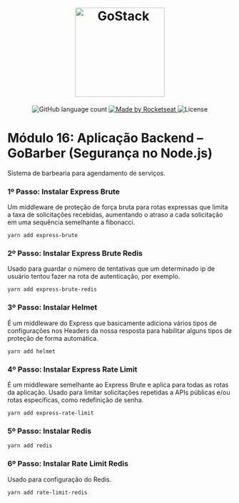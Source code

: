 <h1 align="center">
    <img alt="GoStack" src="https://rocketseat-cdn.s3-sa-east-1.amazonaws.com/bootcamp-header.png" width="200px" />
</h1>

<p align="center">
  <img alt="GitHub language count" src="https://img.shields.io/github/languages/count/josuegimenes/rocketseat-bootcamp-gostack-gobarber-api-node-security-module16?color=%2304D361">

  <a href="https://rocketseat.com.br">
    <img alt="Made by Rocketseat" src="https://img.shields.io/badge/made%20by-Rocketseat-%2304D361">
  </a>

  <img alt="License" src="https://img.shields.io/badge/license-MIT-%2304D361">
</p>

# Módulo 16: Aplicação Backend – GoBarber (Segurança no Node.js)

Sistema de barbearia para agendamento de serviços.

### 1º Passo: Instalar Express Brute

Um middleware de proteção de força bruta para rotas expressas que limita a taxa de solicitações recebidas, aumentando o atraso a cada solicitação em uma sequência semelhante a fibonacci.

```
yarn add express-brute
```

### 2º Passo: Instalar Express Brute Redis

Usado para guardar o número de tentativas que um determinado ip de usuário tentou fazer na rota de autenticação, por exemplo.

```
yarn add express-brute-redis
```

### 3º Passo: Instalar Helmet

É um middleware do Express que basicamente adiciona vários tipos de configurações nos Headers da nossa resposta para habilitar alguns tipos de proteção de forma automática.

```
yarn add helmet
```

### 4º Passo: Instalar Express Rate Limit

É um middleware semelhante ao Express Brute e aplica para todas as rotas da aplicação. Usado para limitar solicitações repetidas a APIs públicas e/ou rotas específicas, como redefinição de senha.

```
yarn add express-rate-limit
```

### 5º Passo: Instalar Redis

```
yarn add redis
```

### 6º Passo: Instalar Rate Limit Redis

Usado para configuração do Redis.

```
yarn add rate-limit-redis
```
